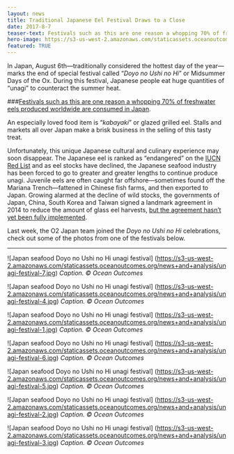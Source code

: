 ```yaml
---
layout: news
title: Traditional Japanese Eel Festival Draws to a Close
date: 2017-8-7
teaser-text: Festivals such as this are one reason a whopping 70% of freswhater eels produced worldwide are consumed in Japan. View some photos from one *Doyo no Ushi no Hi* celebration.
hero-image: https://s3-us-west-2.amazonaws.com/staticassets.oceanoutcomes.org/news+and+analysis/unagi-festival-4.jpg
featured: TRUE
---
```

In Japan, August 6th—traditionally considered the hottest day of the year—marks the end of special festival called “*Doyo no Ushi no Hi*” or Midsummer Days of the Ox. During this festival, Japanese people eat huge quantities of “unagi” to counteract the summer heat.

###<a href="https://www.theatlantic.com/science/archive/2016/01/unagi-endangered-eel-japan/423675/" target="blank">Festivals such as this are one reason a whopping 70% of freshwater eels produced worldwide are consumed in Japan</a>.

An especially loved food item is “*kabayaki*” or glazed grilled eel. Stalls and markets all over Japan make a brisk business in the selling of this tasty treat. 

Unfortunately, this unique Japanese cultural and culinary experience may soon disappear. The Japanese eel is ranked as “endangered” on the <a href="http://www.iucnredlist.org/details/166184/0" target="blank">IUCN Red List</a> and as eel stocks have declined, the Japanese seafood industry has been forced to go to greater and greater lengths to continue produce unagi. Juvenile eels are often caught far offshore—sometimes found off the Mariana Trench—fattened in Chinese fish farms, and then exported to Japan. Growing alarmed at the decline of wild stocks, the governments of Japan, China, South Korea and Taiwan signed a landmark agreement in 2014 to reduce the amount of glass eel harvests, <a href="https://asia.nikkei.com/Politics-Economy/International-Relations/East-Asian-deal-on-eel-conservation-remains-elusive" target="blank">but the agreement hasn’t yet been fully implemented</a>.

Last week, the O2 Japan team joined the *Doyo no Ushi no Hi* celebrations, check out some of the photos from one of the festivals below. 

----

![Japan seafood Doyo no Ushi no Hi unagi festival]
(https://s3-us-west-2.amazonaws.com/staticassets.oceanoutcomes.org/news+and+analysis/unagi-festival-7.jpg)
*Caption. © Ocean Outcomes*

![Japan seafood Doyo no Ushi no Hi unagi festival]
(https://s3-us-west-2.amazonaws.com/staticassets.oceanoutcomes.org/news+and+analysis/unagi-festival-4.jpg)
*Caption. © Ocean Outcomes*

![Japan seafood Doyo no Ushi no Hi unagi festival]
(https://s3-us-west-2.amazonaws.com/staticassets.oceanoutcomes.org/news+and+analysis/unagi-festival-1.jpg)
*Caption. © Ocean Outcomes*

![Japan seafood Doyo no Ushi no Hi unagi festival]
(https://s3-us-west-2.amazonaws.com/staticassets.oceanoutcomes.org/news+and+analysis/unagi-festival-6.jpg)
*Caption. © Ocean Outcomes*

![Japan seafood Doyo no Ushi no Hi unagi festival]
(https://s3-us-west-2.amazonaws.com/staticassets.oceanoutcomes.org/news+and+analysis/unagi-festival-5.jpg)
*Caption. © Ocean Outcomes*

![Japan seafood Doyo no Ushi no Hi unagi festival]
(https://s3-us-west-2.amazonaws.com/staticassets.oceanoutcomes.org/news+and+analysis/unagi-festival-2.jpg)
*Caption. © Ocean Outcomes*

![Japan seafood Doyo no Ushi no Hi unagi festival]
(https://s3-us-west-2.amazonaws.com/staticassets.oceanoutcomes.org/news+and+analysis/unagi-festival-3.jpg)
*Caption. © Ocean Outcomes*
